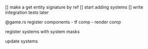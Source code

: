 [] make a get entity signature by ref
[] start adding systems
[] write integration tests later

@game.rs
register components
    - tf comp
    - render comp

register systems with system masks
    
update systems
